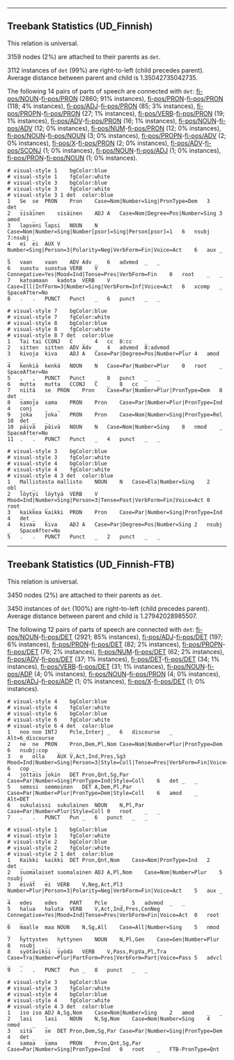 

--------------------------------------------------------------------------------

## Treebank Statistics (UD_Finnish)

This relation is universal.

3159 nodes (2%) are attached to their parents as `det`.

3112 instances of `det` (99%) are right-to-left (child precedes parent).
Average distance between parent and child is 1.35042735042735.

The following 14 pairs of parts of speech are connected with `det`: [fi-pos/NOUN]()-[fi-pos/PRON]() (2860; 91% instances), [fi-pos/PRON]()-[fi-pos/PRON]() (118; 4% instances), [fi-pos/ADJ]()-[fi-pos/PRON]() (85; 3% instances), [fi-pos/PROPN]()-[fi-pos/PRON]() (27; 1% instances), [fi-pos/VERB]()-[fi-pos/PRON]() (19; 1% instances), [fi-pos/ADV]()-[fi-pos/PRON]() (16; 1% instances), [fi-pos/NOUN]()-[fi-pos/ADV]() (12; 0% instances), [fi-pos/NUM]()-[fi-pos/PRON]() (12; 0% instances), [fi-pos/NOUN]()-[fi-pos/NOUN]() (3; 0% instances), [fi-pos/PROPN]()-[fi-pos/ADV]() (2; 0% instances), [fi-pos/X]()-[fi-pos/PRON]() (2; 0% instances), [fi-pos/ADV]()-[fi-pos/SCONJ]() (1; 0% instances), [fi-pos/NOUN]()-[fi-pos/ADJ]() (1; 0% instances), [fi-pos/PRON]()-[fi-pos/NOUN]() (1; 0% instances).


~~~ conllu
# visual-style 1	bgColor:blue
# visual-style 1	fgColor:white
# visual-style 3	bgColor:blue
# visual-style 3	fgColor:white
# visual-style 3 1 det	color:blue
1	Se	se	PRON	Pron	Case=Nom|Number=Sing|PronType=Dem	3	det	_	_
2	sisäinen	sisäinen	ADJ	A	Case=Nom|Degree=Pos|Number=Sing	3	amod	_	_
3	lapseni	lapsi	NOUN	N	Case=Nom|Number=Sing|Number[psor]=Sing|Person[psor]=1	6	nsubj	7:nsubj	_
4	ei	ei	AUX	V	Number=Sing|Person=3|Polarity=Neg|VerbForm=Fin|Voice=Act	6	aux	_	_
5	vaan	vaan	ADV	Adv	_	6	advmod	_	_
6	suostu	suostua	VERB	V	Connegative=Yes|Mood=Ind|Tense=Pres|VerbForm=Fin	0	root	_	_
7	katoamaan	kadota	VERB	V	Case=Ill|InfForm=3|Number=Sing|VerbForm=Inf|Voice=Act	6	xcomp	_	SpaceAfter=No
8	.	.	PUNCT	Punct	_	6	punct	_	_

~~~


~~~ conllu
# visual-style 7	bgColor:blue
# visual-style 7	fgColor:white
# visual-style 8	bgColor:blue
# visual-style 8	fgColor:white
# visual-style 8 7 det	color:blue
1	Tai	tai	CCONJ	C	_	4	cc	8:cc	_
2	sitten	sitten	ADV	Adv	_	4	advmod	8:advmod	_
3	kivoja	kiva	ADJ	A	Case=Par|Degree=Pos|Number=Plur	4	amod	_	_
4	kenkiä	kenkä	NOUN	N	Case=Par|Number=Plur	0	root	_	SpaceAfter=No
5	,	,	PUNCT	Punct	_	8	punct	_	_
6	mutta	mutta	CCONJ	C	_	8	cc	_	_
7	niitä	se	PRON	Pron	Case=Par|Number=Plur|PronType=Dem	8	det	_	_
8	samoja	sama	PRON	Pron	Case=Par|Number=Plur|PronType=Ind	4	conj	_	_
9	joka	joka	PRON	Pron	Case=Nom|Number=Sing|PronType=Rel	10	det	_	_
10	päivä	päivä	NOUN	N	Case=Nom|Number=Sing	8	nmod	_	SpaceAfter=No
11	.	.	PUNCT	Punct	_	4	punct	_	_

~~~


~~~ conllu
# visual-style 3	bgColor:blue
# visual-style 3	fgColor:white
# visual-style 4	bgColor:blue
# visual-style 4	fgColor:white
# visual-style 4 3 det	color:blue
1	Mallistosta	mallisto	NOUN	N	Case=Ela|Number=Sing	2	obl	_	_
2	löytyi	löytyä	VERB	V	Mood=Ind|Number=Sing|Person=3|Tense=Past|VerbForm=Fin|Voice=Act	0	root	_	_
3	kaikkea	kaikki	PRON	Pron	Case=Par|Number=Sing|PronType=Ind	4	det	_	_
4	kivaa	kiva	ADJ	A	Case=Par|Degree=Pos|Number=Sing	2	nsubj	_	SpaceAfter=No
5	.	.	PUNCT	Punct	_	2	punct	_	_

~~~




--------------------------------------------------------------------------------

## Treebank Statistics (UD_Finnish-FTB)

This relation is universal.

3450 nodes (2%) are attached to their parents as `det`.

3450 instances of `det` (100%) are right-to-left (child precedes parent).
Average distance between parent and child is 1.27942028985507.

The following 12 pairs of parts of speech are connected with `det`: [fi-pos/NOUN]()-[fi-pos/DET]() (2921; 85% instances), [fi-pos/ADJ]()-[fi-pos/DET]() (197; 6% instances), [fi-pos/PRON]()-[fi-pos/DET]() (82; 2% instances), [fi-pos/PROPN]()-[fi-pos/DET]() (76; 2% instances), [fi-pos/NUM]()-[fi-pos/DET]() (62; 2% instances), [fi-pos/ADV]()-[fi-pos/DET]() (37; 1% instances), [fi-pos/DET]()-[fi-pos/DET]() (34; 1% instances), [fi-pos/VERB]()-[fi-pos/DET]() (31; 1% instances), [fi-pos/NOUN]()-[fi-pos/ADP]() (4; 0% instances), [fi-pos/NOUN]()-[fi-pos/PRON]() (4; 0% instances), [fi-pos/ADJ]()-[fi-pos/ADP]() (1; 0% instances), [fi-pos/X]()-[fi-pos/DET]() (1; 0% instances).


~~~ conllu
# visual-style 4	bgColor:blue
# visual-style 4	fgColor:white
# visual-style 6	bgColor:blue
# visual-style 6	fgColor:white
# visual-style 6 4 det	color:blue
1	noo	noo	INTJ	Pcle,Interj	_	6	discourse	_	Alt=6_discourse
2	ne	ne	PRON	Pron,Dem,Pl,Nom	Case=Nom|Number=Plur|PronType=Dem	6	nsubj:cop	_	_
3	o	olla	AUX	V,Act,Ind,Pres,Sg3	Mood=Ind|Number=Sing|Person=3|Style=Coll|Tense=Pres|VerbForm=Fin|Voice=Act	6	cop	_	_
4	jottais	jokin	DET	Pron,Qnt,Sg,Par	Case=Par|Number=Sing|PronType=Ind|Style=Coll	6	det	_	_
5	semssi	semmoinen	DET	A,Dem,Pl,Par	Case=Par|Number=Plur|PronType=Dem|Style=Coll	6	amod	_	Alt=DET
6	sukulaissi	sukulainen	NOUN	N,Pl,Par	Case=Par|Number=Plur|Style=Coll	0	root	_	_
7	.	.	PUNCT	Pun	_	6	punct	_	_

~~~


~~~ conllu
# visual-style 1	bgColor:blue
# visual-style 1	fgColor:white
# visual-style 2	bgColor:blue
# visual-style 2	fgColor:white
# visual-style 2 1 det	color:blue
1	Kaikki	kaikki	DET	Pron,Qnt,Nom	Case=Nom|PronType=Ind	2	det	_	_
2	suomalaiset	suomalainen	ADJ	A,Pl,Nom	Case=Nom|Number=Plur	5	nsubj	_	_
3	eivät	ei	VERB	V,Neg,Act,Pl3	Number=Plur|Person=3|Polarity=Neg|VerbForm=Fin|Voice=Act	5	aux	_	_
4	edes	edes	PART	Pcle	_	5	advmod	_	_
5	halua	haluta	VERB	V,Act,Ind,Pres,ConNeg	Connegative=Yes|Mood=Ind|Tense=Pres|VerbForm=Fin|Voice=Act	0	root	_	_
6	maalle	maa	NOUN	N,Sg,All	Case=All|Number=Sing	5	nmod	_	_
7	hyttysten	hyttynen	NOUN	N,Pl,Gen	Case=Gen|Number=Plur	8	nsubj	_	_
8	syötäviksi	syödä	VERB	V,Pass,PcpVa,Pl,Tra	Case=Tra|Number=Plur|PartForm=Pres|VerbForm=Part|Voice=Pass	5	advcl	_	_
9	.	.	PUNCT	Pun	_	8	punct	_	_

~~~


~~~ conllu
# visual-style 3	bgColor:blue
# visual-style 3	fgColor:white
# visual-style 4	bgColor:blue
# visual-style 4	fgColor:white
# visual-style 4 3 det	color:blue
1	iso	iso	ADJ	A,Sg,Nom	Case=Nom|Number=Sing	2	amod	_	_
2	lasi	lasi	NOUN	N,Sg,Nom	Case=Nom|Number=Sing	4	nmod	_	_
3	sitä	se	DET	Pron,Dem,Sg,Par	Case=Par|Number=Sing|PronType=Dem	4	det	_	_
4	samaa	sama	PRON	Pron,Qnt,Sg,Par	Case=Par|Number=Sing|PronType=Ind	0	root	_	FTB-PronType=Qnt

~~~


